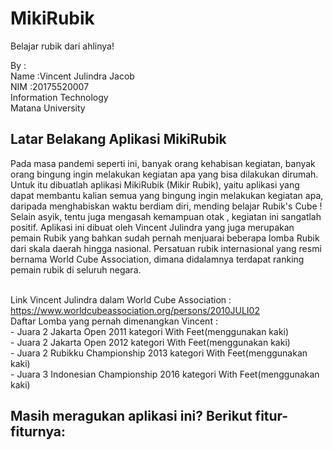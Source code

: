 # MikiRubik
Belajar rubik dari ahlinya!


By : 
<br>Name  :Vincent Julindra Jacob
<br>NIM   :20175520007
<br>Information Technology
<br>Matana University

## Latar Belakang Aplikasi MikiRubik

Pada masa pandemi seperti ini, banyak orang kehabisan kegiatan, banyak orang bingung ingin melakukan kegiatan apa yang bisa dilakukan dirumah. Untuk itu dibuatlah aplikasi MikiRubik (Mikir Rubik), yaitu aplikasi yang dapat membantu kalian semua yang bingung ingin melakukan kegiatan apa, daripada menghabiskan waktu berdiam diri, mending belajar Rubik's Cube ! Selain asyik, tentu juga mengasah kemampuan otak , kegiatan ini sangatlah positif. Aplikasi ini dibuat oleh Vincent Julindra yang juga merupakan pemain Rubik yang bahkan sudah pernah menjuarai beberapa lomba Rubik dari skala daerah hingga nasional. Persatuan rubik internasional yang resmi bernama World Cube Association, dimana didalamnya terdapat ranking pemain rubik di seluruh negara. 

<br>Link Vincent Julindra dalam World Cube Association : https://www.worldcubeassociation.org/persons/2010JULI02
<br>Daftar Lomba yang pernah dimenangkan Vincent :
<br>- Juara 2 Jakarta Open 2011 kategori With Feet(menggunakan kaki)
<br>- Juara 2 Jakarta Open 2012 kategori With Feet(menggunakan kaki)
<br>- Juara 2 Rubikku Championship 2013 kategori With Feet(menggunakan kaki)
<br>- Juara 3 Indonesian Championship 2016 kategori With Feet(menggunakan kaki)

## Masih meragukan aplikasi ini? Berikut fitur-fiturnya:
